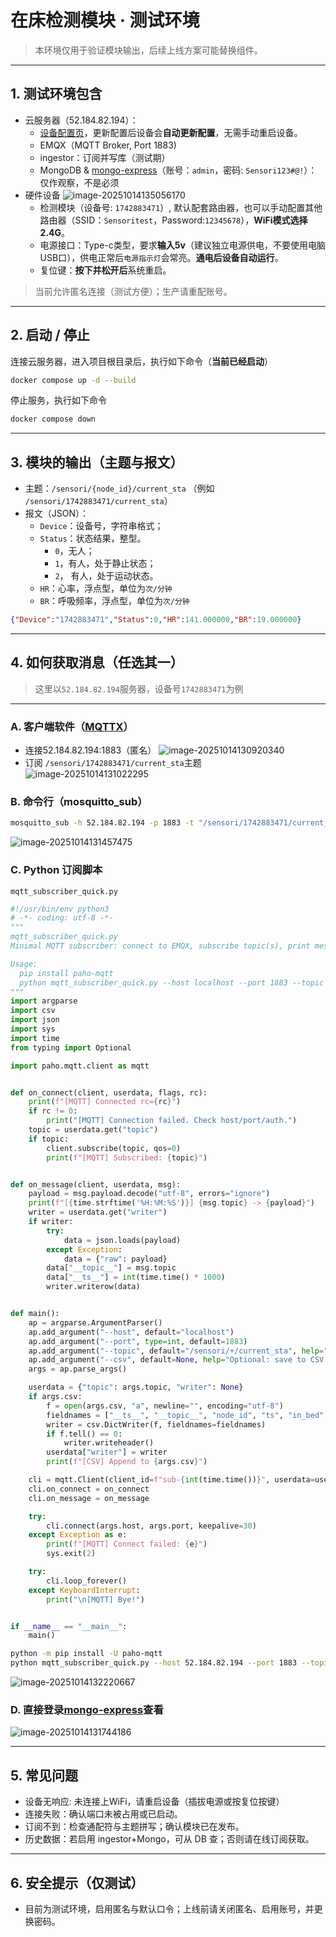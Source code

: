 # 在床检测模块 · 测试环境

> 本环境仅用于验证模块输出，后续上线方案可能替换组件。

---

## 1. 测试环境包含

- 云服务器（52.184.82.194）：
  - [设备配置页](http://52.184.82.194:8880/)，更新配置后设备会**自动更新配置**，无需手动重启设备。
  - EMQX（MQTT Broker, Port 1883)
  - ingestor：订阅并写库（测试期）
  - MongoDB & [mongo-express](http://52.184.82.194:8081/db/cfgdb/)（账号：`admin`，密码: `Sensori123#@!`）：仅作观察，不是必须
- 硬件设备
  ![image-20251014135056170](C:\Users\win10\AppData\Roaming\Typora\typora-user-images\image-20251014135056170.png)
  - 检测模块（设备号: `1742883471`）, 默认配套路由器，也可以手动配置其他路由器（SSID：`Sensoritest`，Password:`12345678`），**WiFi模式选择2.4G**。
  - 电源接口：Type-c类型，要求**输入5v**（建议独立电源供电，不要使用电脑USB口），供电正常后`电源指示灯`会常亮。**通电后设备自动运行**。
  - 复位键：**按下并松开后**系统重启。

> 当前允许匿名连接（测试方便）；生产请重配账号。

---

## 2. 启动 / 停止

连接云服务器，进入项目根目录后，执行如下命令（**当前已经启动**）

```bash
docker compose up -d --build
```

停止服务，执行如下命令
```bash
docker compose down
```
---

## 3. 模块的输出（主题与报文）

- 主题：`/sensori/{node_id}/current_sta`  （例如` /sensori/1742883471/current_sta`）
- 报文（JSON）：
  - `Device`：设备号，字符串格式；
  - `Status`：状态结果，整型。
    - `0`，无人；
    - `1`，有人，处于静止状态；
    - `2`， 有人，处于运动状态。
  - `HR`：心率，浮点型，单位为`次/分钟`
  - `BR`：呼吸频率，浮点型，单位为`次/分钟`
```json
{"Device":"1742883471","Status":0,"HR":141.000000,"BR":19.000000}
```

---

## 4. 如何获取消息（任选其一）

> 这里以`52.184.82.194`服务器，设备号`1742883471`为例
---

### A. 客户端软件（[MQTTX](https://mqttx.app/zh/downloads)）
- 连接52.184.82.194:1883（匿名）
  ![image-20251014130920340](C:\Users\win10\AppData\Roaming\Typora\typora-user-images\image-20251014130920340.png)
- 订阅 `/sensori/1742883471/current_sta`主题
  ![image-20251014131022295](C:\Users\win10\AppData\Roaming\Typora\typora-user-images\image-20251014131022295.png)

### B. 命令行（mosquitto_sub）
```bash
mosquitto_sub -h 52.184.82.194 -p 1883 -t "/sensori/1742883471/current_sta" -v
```

![image-20251014131457475](C:\Users\win10\AppData\Roaming\Typora\typora-user-images\image-20251014131457475.png)

### C. Python 订阅脚本

`mqtt_subscriber_quick.py`

``` python
#!/usr/bin/env python3
# -*- coding: utf-8 -*-
"""
mqtt_subscriber_quick.py
Minimal MQTT subscriber: connect to EMQX, subscribe topic(s), print messages, optionally save to CSV.

Usage:
  pip install paho-mqtt
  python mqtt_subscriber_quick.py --host localhost --port 1883 --topic "/sensori/+/current_sta" --csv out.csv
"""
import argparse
import csv
import json
import sys
import time
from typing import Optional

import paho.mqtt.client as mqtt


def on_connect(client, userdata, flags, rc):
    print(f"[MQTT] Connected rc={rc}")
    if rc != 0:
        print("[MQTT] Connection failed. Check host/port/auth.")
    topic = userdata.get("topic")
    if topic:
        client.subscribe(topic, qos=0)
        print(f"[MQTT] Subscribed: {topic}")


def on_message(client, userdata, msg):
    payload = msg.payload.decode("utf-8", errors="ignore")
    print(f"[{time.strftime('%H:%M:%S')}] {msg.topic} -> {payload}")
    writer = userdata.get("writer")
    if writer:
        try:
            data = json.loads(payload)
        except Exception:
            data = {"raw": payload}
        data["__topic__"] = msg.topic
        data["__ts__"] = int(time.time() * 1000)
        writer.writerow(data)


def main():
    ap = argparse.ArgumentParser()
    ap.add_argument("--host", default="localhost")
    ap.add_argument("--port", type=int, default=1883)
    ap.add_argument("--topic", default="/sensori/+/current_sta", help="Wildcard supported, e.g. /sensori/+/current_sta or /sensori/#")
    ap.add_argument("--csv", default=None, help="Optional: save to CSV file")
    args = ap.parse_args()

    userdata = {"topic": args.topic, "writer": None}
    if args.csv:
        f = open(args.csv, "a", newline="", encoding="utf-8")
        fieldnames = ["__ts__", "__topic__", "node_id", "ts", "in_bed", "confidence", "raw"]
        writer = csv.DictWriter(f, fieldnames=fieldnames)
        if f.tell() == 0:
            writer.writeheader()
        userdata["writer"] = writer
        print(f"[CSV] Append to {args.csv}")

    cli = mqtt.Client(client_id=f"sub-{int(time.time())}", userdata=userdata)
    cli.on_connect = on_connect
    cli.on_message = on_message

    try:
        cli.connect(args.host, args.port, keepalive=30)
    except Exception as e:
        print(f"[MQTT] Connect failed: {e}")
        sys.exit(2)

    try:
        cli.loop_forever()
    except KeyboardInterrupt:
        print("\n[MQTT] Bye!")


if __name__ == "__main__":
    main()

```



```bash
python -m pip install -U paho-mqtt
python mqtt_subscriber_quick.py --host 52.184.82.194 --port 1883 --topic "/sensori/1742883471/current_sta"
```

![image-20251014132220667](C:\Users\win10\AppData\Roaming\Typora\typora-user-images\image-20251014132220667.png)

### D. 直接登录[mongo-express](http://52.184.82.194:8081/db/cfgdb/)查看

![image-20251014131744186](C:\Users\win10\AppData\Roaming\Typora\typora-user-images\image-20251014131744186.png)

---

## 5. 常见问题
- 设备无响应: 未连接上WiFi，请重启设备（插拔电源或按复位按键）
- 连接失败：确认端口未被占用或已启动。
- 订阅不到：检查通配符与主题拼写；确认模块已在发布。
- 历史数据：若启用 ingestor+Mongo，可从 DB 查；否则请在线订阅获取。

---

## 6. 安全提示（仅测试）
- 目前为测试环境，启用匿名与默认口令；上线前请关闭匿名、启用账号，并更换密码。

